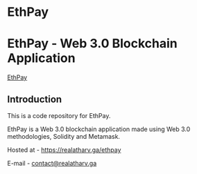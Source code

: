 # EthPay
# EthPay - Web 3.0 Blockchain Application
[EthPay](https://tenor.com/view/gif-24920534)

## Introduction
This is a code repository for EthPay.

EthPay is a Web 3.0 blockchain application made using Web 3.0 methodologies, Solidity and Metamask.

Hosted at - https://realatharv.ga/ethpay


E-mail - contact@realatharv.ga


